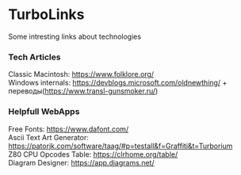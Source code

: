 # TurboLinks
Some intresting links about technologies

### Tech Articles
Classic Macintosh: https://www.folklore.org/  
Windows internals: https://devblogs.microsoft.com/oldnewthing/ + переводы(https://www.transl-gunsmoker.ru/)  
### Helpfull WebApps
Free Fonts: https://www.dafont.com/  
Ascii Text Art Generator: https://patorjk.com/software/taag/#p=testall&f=Graffiti&t=Turborium  
Z80 CPU Opcodes Table: https://clrhome.org/table/  
Diagram Designer: https://app.diagrams.net/  

